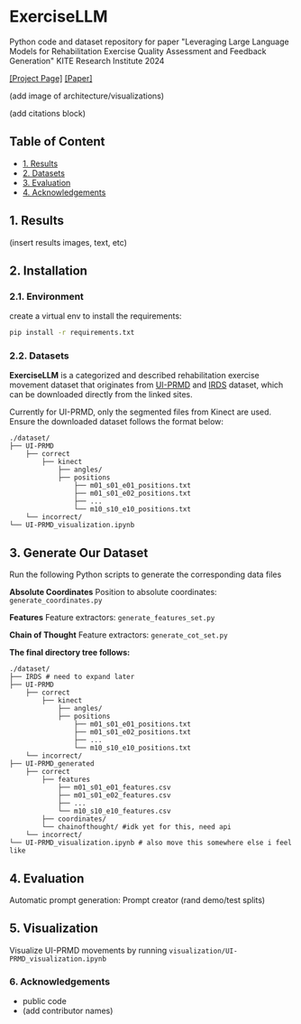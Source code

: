 # ExerciseLLM
Python code and dataset repository for paper "Leveraging Large Language Models for Rehabilitation Exercise Quality
Assessment and Feedback Generation"
KITE Research Institute 2024

[[Project Page]](insert_link) [[Paper]](insert_link) 

(add image of architecture/visualizations)

(add citations block)

## Table of Content
* [1. Results](#1-results)
* [2. Datasets](#2-datasets)
* [3. Evaluation](#3-evaluation)
* [4. Acknowledgements](#4-acknowledgements)


## 1. Results 
(insert results images, text, etc)
 
## 2. Installation

### 2.1. Environment
create a virtual env to install the requirements:
```bash
pip install -r requirements.txt
```

### 2.2. Datasets
**ExerciseLLM** is a categorized and described rehabilitation exercise movement dataset that originates from [UI-PRMD](https://webpages.uidaho.edu/ui-prmd/) and [IRDS](https://www.mdpi.com/2306-5729/6/5/46) dataset, which can be downloaded directly from the linked sites. 

Currently for UI-PRMD, only the segmented files from Kinect are used. Ensure the downloaded dataset follows the format below:
```
./dataset/
├── UI-PRMD
    ├── correct
        ├── kinect
            ├── angles/
            ├── positions
                ├── m01_s01_e01_positions.txt
                ├── m01_s01_e02_positions.txt
                ├── ...
                └── m10_s10_e10_positions.txt
    └── incorrect/
└── UI-PRMD_visualization.ipynb
```

## 3. Generate Our Dataset
Run the following Python scripts to generate the corresponding data files

**Absolute Coordinates**
Position to absolute coordinates: `generate_coordinates.py`

**Features**
Feature extractors: `generate_features_set.py`

**Chain of Thought**
Feature extractors: `generate_cot_set.py`

**The final directory tree follows:**
```
./dataset/
├── IRDS # need to expand later
├── UI-PRMD
    ├── correct
        ├── kinect
            ├── angles/
            ├── positions
                ├── m01_s01_e01_positions.txt
                ├── m01_s01_e02_positions.txt
                ├── ...
                └── m10_s10_e10_positions.txt
    └── incorrect/
├── UI-PRMD_generated
    ├── correct
        ├── features
            ├── m01_s01_e01_features.csv
            ├── m01_s01_e02_features.csv
            ├── ...
            └── m10_s10_e10_features.csv
        ├── coordinates/
        └── chainofthought/ #idk yet for this, need api 
    └── incorrect/
└── UI-PRMD_visualization.ipynb # also move this somewhere else i feel like
```

## 4. Evaluation 
Automatic prompt generation:
Prompt creator (rand demo/test splits)

## 5. Visualization
Visualize UI-PRMD movements by running `visualization/UI-PRMD_visualization.ipynb`

### 6. Acknowledgements

* public code 
* (add contributor names)
